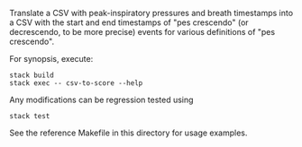 Translate a CSV with peak-inspiratory pressures and breath timestamps into a CSV with the start and end timestamps of "pes crescendo" (or decrescendo, to be more precise) events for various definitions of "pes crescendo".

For synopsis, execute:
```
stack build
stack exec -- csv-to-score --help
```

Any modifications can be regression tested using
```
stack test
```

See the reference Makefile in this directory for usage examples.
